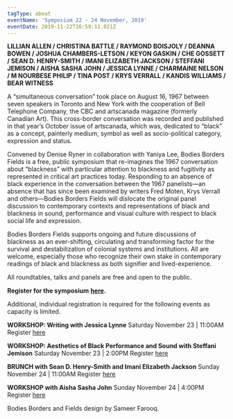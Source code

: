 ```yaml
---
tagType: about
eventName: 'Symposium 22 - 24 November, 2019'
eventDate: 2019-11-22T16:59:11.021Z
---
```

**LILLIAN ALLEN / CHRISTINA BATTLE / RAYMOND BOISJOLY / DEANNA BOWEN / JOSHUA CHAMBERS-LETSON / KEYON GASKIN / CHE GOSSETT / SEAN D. HENRY-SMITH / IMANI ELIZABETH JACKSON / STEFFANI JEMISON / AISHA SASHA JOHN / JESSICA LYNNE / CHARMAINE NELSON / M NOURBESE PHILIP / TINA POST / KRYS VERRALL / KANDIS WILLIAMS / BEAR WITNESS**

A “simultaneous conversation” took place on August 16, 1967 between seven speakers in Toronto and New York with the cooperation of Bell Telephone Company, the CBC and artscanada magazine (formerly Canadian Art). This cross-border conversation was recorded and published in that year’s October issue of artscanada, which was, dedicated to “black” as a concept, painterly medium, symbol as well as socio-political category, expression and status.

Convened by Denise Ryner in collaboration with Yaniya Lee, Bodies Borders Fields is a free, public symposium that re-imagines the 1967 conversation about “blackness” with particular attention to blackness and fugitivity as represented in critical art practices today. Responding to an absence of black experience in the conversation between the 1967 panelists—an absence that has since been examined by writers Fred Moten, Krys Verrall and others—Bodies Borders Fields will dislocate the original panel discussion to contemporary contexts and representations of black and blackness in sound, performance and visual culture with respect to black social life and expression.

Bodies Borders Fields supports ongoing and future discussions of blackness as an ever-shifting, circulating and transforming factor for the survival and destabilization of colonial systems and institutions. All are welcome, especially those who recognize their own stake in contemporary readings of black and blackness as both signifier and lived-experience.

All roundtables, talks and panels are free and open to the public. 

**Register for the symposium** [**here**](https://www.eventbrite.ca/e/bodies-borders-fields-symposium-tickets-77522691457?utm-medium=discovery&utm-campaign=social&utm-content=attendeeshare&aff=escb&utm-source=cp&utm-term=listing)**.** 

Additional, individual registration is required for the following events as capacity is limited.

**WORKSHOP: Writing with Jessica Lynne** 
Saturday November 23 | 11:00AM \
Register [here](https://www.eventbrite.ca/e/78127921717)

**WORKSHOP: Aesthetics of Black Performance and Sound with Steffani Jemison**
Saturday November 23 | 2:00PM
Register [here](https://www.eventbrite.ca/e/78127969861)

**BRUNCH with Sean D. Henry-Smith and Imani Elizabeth Jackson**
Sunday November 24 | 11:00AM
Register [here](https://www.eventbrite.ca/e/78128048095)

**WORKSHOP with Aisha Sasha John**
Sunday November 24 | 4:00PM
Register [here](https://www.eventbrite.ca/e/78128134353)



Bodies Borders and Fields design by Sameer Farooq.
